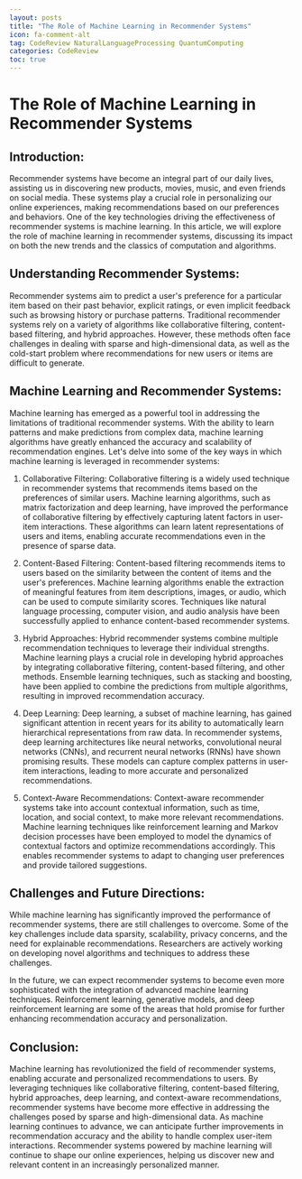 ```yaml
---
layout: posts
title: "The Role of Machine Learning in Recommender Systems"
icon: fa-comment-alt
tag: CodeReview NaturalLanguageProcessing QuantumComputing
categories: CodeReview
toc: true
---
```



# The Role of Machine Learning in Recommender Systems

## Introduction:
Recommender systems have become an integral part of our daily lives, assisting us in discovering new products, movies, music, and even friends on social media. These systems play a crucial role in personalizing our online experiences, making recommendations based on our preferences and behaviors. One of the key technologies driving the effectiveness of recommender systems is machine learning. In this article, we will explore the role of machine learning in recommender systems, discussing its impact on both the new trends and the classics of computation and algorithms.

## Understanding Recommender Systems:
Recommender systems aim to predict a user's preference for a particular item based on their past behavior, explicit ratings, or even implicit feedback such as browsing history or purchase patterns. Traditional recommender systems rely on a variety of algorithms like collaborative filtering, content-based filtering, and hybrid approaches. However, these methods often face challenges in dealing with sparse and high-dimensional data, as well as the cold-start problem where recommendations for new users or items are difficult to generate.

## Machine Learning and Recommender Systems:
Machine learning has emerged as a powerful tool in addressing the limitations of traditional recommender systems. With the ability to learn patterns and make predictions from complex data, machine learning algorithms have greatly enhanced the accuracy and scalability of recommendation engines. Let's delve into some of the key ways in which machine learning is leveraged in recommender systems:

1. Collaborative Filtering:
Collaborative filtering is a widely used technique in recommender systems that recommends items based on the preferences of similar users. Machine learning algorithms, such as matrix factorization and deep learning, have improved the performance of collaborative filtering by effectively capturing latent factors in user-item interactions. These algorithms can learn latent representations of users and items, enabling accurate recommendations even in the presence of sparse data.

2. Content-Based Filtering:
Content-based filtering recommends items to users based on the similarity between the content of items and the user's preferences. Machine learning algorithms enable the extraction of meaningful features from item descriptions, images, or audio, which can be used to compute similarity scores. Techniques like natural language processing, computer vision, and audio analysis have been successfully applied to enhance content-based recommender systems.

3. Hybrid Approaches:
Hybrid recommender systems combine multiple recommendation techniques to leverage their individual strengths. Machine learning plays a crucial role in developing hybrid approaches by integrating collaborative filtering, content-based filtering, and other methods. Ensemble learning techniques, such as stacking and boosting, have been applied to combine the predictions from multiple algorithms, resulting in improved recommendation accuracy.

4. Deep Learning:
Deep learning, a subset of machine learning, has gained significant attention in recent years for its ability to automatically learn hierarchical representations from raw data. In recommender systems, deep learning architectures like neural networks, convolutional neural networks (CNNs), and recurrent neural networks (RNNs) have shown promising results. These models can capture complex patterns in user-item interactions, leading to more accurate and personalized recommendations.

5. Context-Aware Recommendations:
Context-aware recommender systems take into account contextual information, such as time, location, and social context, to make more relevant recommendations. Machine learning techniques like reinforcement learning and Markov decision processes have been employed to model the dynamics of contextual factors and optimize recommendations accordingly. This enables recommender systems to adapt to changing user preferences and provide tailored suggestions.

## Challenges and Future Directions:
While machine learning has significantly improved the performance of recommender systems, there are still challenges to overcome. Some of the key challenges include data sparsity, scalability, privacy concerns, and the need for explainable recommendations. Researchers are actively working on developing novel algorithms and techniques to address these challenges.

In the future, we can expect recommender systems to become even more sophisticated with the integration of advanced machine learning techniques. Reinforcement learning, generative models, and deep reinforcement learning are some of the areas that hold promise for further enhancing recommendation accuracy and personalization.

## Conclusion:
Machine learning has revolutionized the field of recommender systems, enabling accurate and personalized recommendations to users. By leveraging techniques like collaborative filtering, content-based filtering, hybrid approaches, deep learning, and context-aware recommendations, recommender systems have become more effective in addressing the challenges posed by sparse and high-dimensional data. As machine learning continues to advance, we can anticipate further improvements in recommendation accuracy and the ability to handle complex user-item interactions. Recommender systems powered by machine learning will continue to shape our online experiences, helping us discover new and relevant content in an increasingly personalized manner.